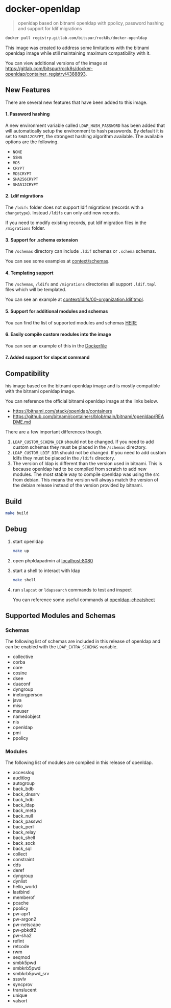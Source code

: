 # docker-openldap

> openldap based on bitnami openldap with ppolicy, password hashing and support for ldif migrations

```sh
docker pull registry.gitlab.com/bitspur/rock8s/docker-openldap
```

This image was created to address some limitations with the bitnami openldap image while still maintaining
maximum compatibility with it.

You can view additional versions of the image at https://gitlab.com/bitspur/rock8s/docker-openldap/container_registry/4388893.

## New Features

There are several new features that have been added to this image.

#### 1. Password hashing

A new environment variable called `LDAP_HASH_PASSWORD` has been added that will automatically setup
the environment to hash passwords. By default it is set to `SHA512CRYPT`, the strongest hashing
algorithm available. The available options are the following.

- `NONE`
- `SSHA`
- `MD5`
- `CRYPT`
- `MD5CRYPT`
- `SHA256CRYPT`
- `SHA512CRYPT`

#### 2. Ldif migrations

The `/ldifs` folder does not support ldif migrations (records with a `changetype`). Instead `/ldifs` can only
add new records.

If you need to modify existing records, put ldif migration files in the `/migrations` folder.

#### 3. Support for .schema extension

The `/schemas` directory can include `.ldif` schemas or `.schema` schemas.

You can see some examples at [context/schemas](context/schemas).

#### 4. Templating support

The `/schemas`, `/ldifs` and `/migrations` directories all support `.ldif.tmpl` files which will be templated.

You can see an example at [context/ldifs/00-organization.ldif.tmpl](context/ldifs/00-organization.ldif.tmpl).

#### 5. Support for additional modules and schemas

You can find the list of supported modules and schemas [HERE](#supported-modules-and-schemas)

#### 6. Easily compile custom modules into the image

You can see an example of this in the [Dockerfile](Dockerfile#L49)

#### 7. Added support for slapcat command

## Compatibility

his image based on the bitnami openldap image and is mostly compatible with the bitnami openldap image.

You can reference the official bitnami openldap image at the links below.

- https://bitnami.com/stack/openldap/containers
- https://github.com/bitnami/containers/blob/main/bitnami/openldap/README.md

There are a few important differences though.

1.  `LDAP_CUSTOM_SCHEMA_DIR` should not be changed. If you need to add custom schemas they must be placed in the `/schemas` directory.
2.  `LDAP_CUSTOM_LDIF_DIR` should not be changed. If you need to add custom ldifs they must be placed in the `/ldifs` directory.
3.  The version of ldap is different than the version used in bitnami. This is because openldap had to be compiled from scratch to
    add new modules. The most stable way to compile openldap was using the src from debian. This means the version will always match
    the version of the debian release instead of the version provided by bitnami.

## Build

```sh
make build
```

## Debug

1. start openldap

   ```sh
   make up
   ```

2. open phpldapadmin at [localhost:8080](http://localhost:8080)

3. start a shell to interact with ldap

   ```sh
   make shell
   ```

4. run `slapcat` or `ldapsearch` commands to test and inspect

   You can reference some useful commands at [openldap-cheatsheet](openldap-cheetsheet.md)

## Supported Modules and Schemas

### Schemas

The following list of schemas are included in this release of openldap and can be enabled
with the `LDAP_EXTRA_SCHEMAS` variable.

- collective
- corba
- core
- cosine
- dsee
- duaconf
- dyngroup
- inetorgperson
- java
- misc
- msuser
- namedobject
- nis
- openldap
- pmi
- ppolicy

### Modules

The following list of modules are compiled in this release of openldap.

- accesslog
- auditlog
- autogroup
- back_bdb
- back_dnssrv
- back_hdb
- back_ldap
- back_meta
- back_null
- back_passwd
- back_perl
- back_relay
- back_shell
- back_sock
- back_sql
- collect
- constraint
- dds
- deref
- dyngroup
- dynlist
- hello_world
- lastbind
- memberof
- pcache
- ppolicy
- pw-apr1
- pw-argon2
- pw-netscape
- pw-pbkdf2
- pw-sha2
- refint
- retcode
- rwm
- seqmod
- smbk5pwd
- smbkrb5pwd
- smbkrb5pwd_srv
- sssvlv
- syncprov
- translucent
- unique
- valsort
